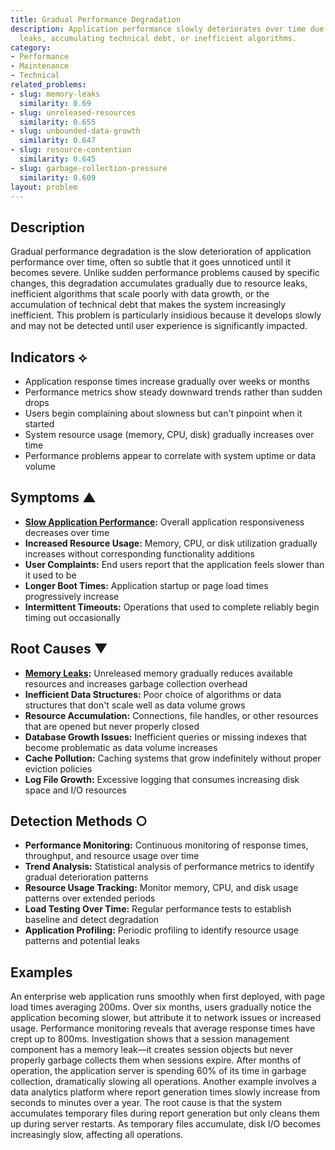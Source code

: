 ```yaml
---
title: Gradual Performance Degradation
description: Application performance slowly deteriorates over time due to resource
  leaks, accumulating technical debt, or inefficient algorithms.
category:
- Performance
- Maintenance
- Technical
related_problems:
- slug: memory-leaks
  similarity: 0.69
- slug: unreleased-resources
  similarity: 0.655
- slug: unbounded-data-growth
  similarity: 0.647
- slug: resource-contention
  similarity: 0.645
- slug: garbage-collection-pressure
  similarity: 0.609
layout: problem
---
```


## Description

Gradual performance degradation is the slow deterioration of application performance over time, often so subtle that it goes unnoticed until it becomes severe. Unlike sudden performance problems caused by specific changes, this degradation accumulates gradually due to resource leaks, inefficient algorithms that scale poorly with data growth, or the accumulation of technical debt that makes the system increasingly inefficient. This problem is particularly insidious because it develops slowly and may not be detected until user experience is significantly impacted.

## Indicators ⟡
- Application response times increase gradually over weeks or months
- Performance metrics show steady downward trends rather than sudden drops
- Users begin complaining about slowness but can't pinpoint when it started
- System resource usage (memory, CPU, disk) gradually increases over time
- Performance problems appear to correlate with system uptime or data volume

## Symptoms ▲
- **[Slow Application Performance](slow-application-performance.md):** Overall application responsiveness decreases over time
- **Increased Resource Usage:** Memory, CPU, or disk utilization gradually increases without corresponding functionality additions
- **User Complaints:** End users report that the application feels slower than it used to be
- **Longer Boot Times:** Application startup or page load times progressively increase
- **Intermittent Timeouts:** Operations that used to complete reliably begin timing out occasionally

## Root Causes ▼
- **[Memory Leaks](memory-leaks.md):** Unreleased memory gradually reduces available resources and increases garbage collection overhead
- **Inefficient Data Structures:** Poor choice of algorithms or data structures that don't scale well as data volume grows
- **Resource Accumulation:** Connections, file handles, or other resources that are opened but never properly closed
- **Database Growth Issues:** Inefficient queries or missing indexes that become problematic as data volume increases
- **Cache Pollution:** Caching systems that grow indefinitely without proper eviction policies
- **Log File Growth:** Excessive logging that consumes increasing disk space and I/O resources

## Detection Methods ○
- **Performance Monitoring:** Continuous monitoring of response times, throughput, and resource usage over time
- **Trend Analysis:** Statistical analysis of performance metrics to identify gradual deterioration patterns
- **Resource Usage Tracking:** Monitor memory, CPU, and disk usage patterns over extended periods
- **Load Testing Over Time:** Regular performance tests to establish baseline and detect degradation
- **Application Profiling:** Periodic profiling to identify resource usage patterns and potential leaks

## Examples

An enterprise web application runs smoothly when first deployed, with page load times averaging 200ms. Over six months, users gradually notice the application becoming slower, but attribute it to network issues or increased usage. Performance monitoring reveals that average response times have crept up to 800ms. Investigation shows that a session management component has a memory leak—it creates session objects but never properly garbage collects them when sessions expire. After months of operation, the application server is spending 60% of its time in garbage collection, dramatically slowing all operations. Another example involves a data analytics platform where report generation times slowly increase from seconds to minutes over a year. The root cause is that the system accumulates temporary files during report generation but only cleans them up during server restarts. As temporary files accumulate, disk I/O becomes increasingly slow, affecting all operations.